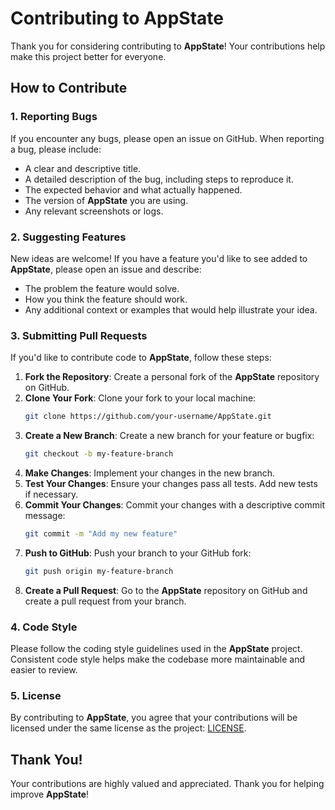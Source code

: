 # Contributing to AppState

Thank you for considering contributing to **AppState**! Your contributions help make this project better for everyone.

## How to Contribute

### 1. Reporting Bugs

If you encounter any bugs, please open an issue on GitHub. When reporting a bug, please include:

- A clear and descriptive title.
- A detailed description of the bug, including steps to reproduce it.
- The expected behavior and what actually happened.
- The version of **AppState** you are using.
- Any relevant screenshots or logs.

### 2. Suggesting Features

New ideas are welcome! If you have a feature you'd like to see added to **AppState**, please open an issue and describe:

- The problem the feature would solve.
- How you think the feature should work.
- Any additional context or examples that would help illustrate your idea.

### 3. Submitting Pull Requests

If you'd like to contribute code to **AppState**, follow these steps:

1. **Fork the Repository**: Create a personal fork of the **AppState** repository on GitHub.
2. **Clone Your Fork**: Clone your fork to your local machine:
   ```bash
   git clone https://github.com/your-username/AppState.git
   ```
3. **Create a New Branch**: Create a new branch for your feature or bugfix:
   ```bash
   git checkout -b my-feature-branch
   ```
4. **Make Changes**: Implement your changes in the new branch.
5. **Test Your Changes**: Ensure your changes pass all tests. Add new tests if necessary.
6. **Commit Your Changes**: Commit your changes with a descriptive commit message:
   ```bash
   git commit -m "Add my new feature"
   ```
7. **Push to GitHub**: Push your branch to your GitHub fork:
   ```bash
   git push origin my-feature-branch
   ```
8. **Create a Pull Request**: Go to the **AppState** repository on GitHub and create a pull request from your branch.

### 4. Code Style

Please follow the coding style guidelines used in the **AppState** project. Consistent code style helps make the codebase more maintainable and easier to review.

### 5. License

By contributing to **AppState**, you agree that your contributions will be licensed under the same license as the project: [LICENSE](https://github.com/0xLeif/AppState/blob/main/LICENSE).

## Thank You!

Your contributions are highly valued and appreciated. Thank you for helping improve **AppState**!
